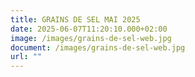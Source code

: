 ```yaml
---
title: GRAINS DE SEL MAI 2025
date: 2025-06-07T11:20:10.000+02:00
image: /images/grains-de-sel-web.jpg
document: /images/grains-de-sel-web.jpg
url: ""
---
```

